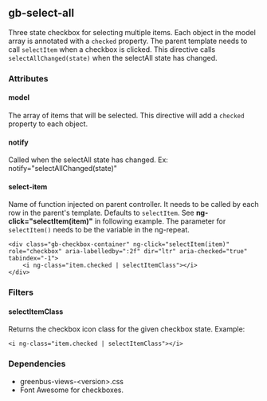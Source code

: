 ## gb-select-all
Three state checkbox for selecting multiple items. Each object in the model array is annotated with a `checked`
property. The parent template needs to call `selectItem` when a checkbox is clicked. This directive calls
`selectAllChanged(state)` when the selectAll state has changed.

### Attributes
#### model
The array of items that will be selected. This directive will add a `checked` property to each object.

#### notify
Called when the selectAll state has changed. Ex: notify="selectAllChanged(state)"

#### select-item
Name of function injected on parent controller. It needs to be called by each row in the parent's template.
Defaults to `selectItem`. See **ng-click="selectItem(item)"** in following example. The parameter for `selectItem()`
needs to be the variable in the ng-repeat.

    <div class="gb-checkbox-container" ng-click="selectItem(item)" role="checkbox" aria-labelledby=":2f" dir="ltr" aria-checked="true" tabindex="-1">
        <i ng-class="item.checked | selectItemClass"></i>
    </div> 

### Filters
#### selectItemClass
Returns the checkbox icon class for the given checkbox state. Example:

    <i ng-class="item.checked | selectItemClass"></i>

### Dependencies
* greenbus-views-&lt;version&gt;.css
* Font Awesome for checkboxes.

